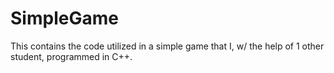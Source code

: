 # SimpleGame
This contains the code utilized in a simple game that I, w/ the help of 1 other student, programmed in C++.

